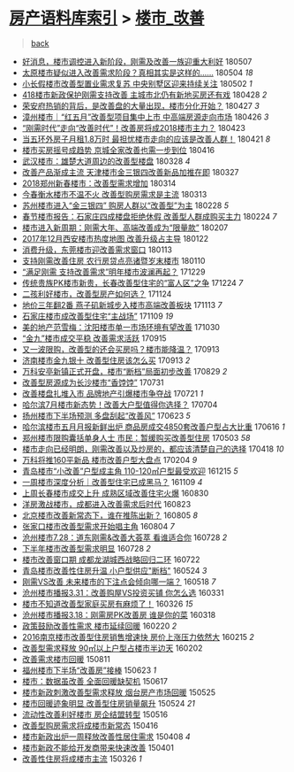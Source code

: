 [房产语料库索引](../../README.md)  > [楼市_改善](楼市_改善.md)
====
> [back](../README.md)

- [好消息，楼市调控进入新阶段，刚需及改善一族迎重大利好](http://jkwz.applinzi.com/ittc/7100076965040227334.html#%E5%A5%BD%E6%B6%88%E6%81%AF%EF%BC%8C%E6%A5%BC%E5%B8%82%E8%B0%83%E6%8E%A7%E8%BF%9B%E5%85%A5%E6%96%B0%E9%98%B6%E6%AE%B5%EF%BC%8C%E5%88%9A%E9%9C%80%E5%8F%8A%E6%94%B9%E5%96%84%E4%B8%80%E6%97%8F%E8%BF%8E%E9%87%8D%E5%A4%A7%E5%88%A9%E5%A5%BD) 180507  
- [太原楼市疑似进入改善需求阶段？真相其实是这样的……](http://jkwz.applinzi.com/ittc/7099113072960734215.html#%E5%A4%AA%E5%8E%9F%E6%A5%BC%E5%B8%82%E7%96%91%E4%BC%BC%E8%BF%9B%E5%85%A5%E6%94%B9%E5%96%84%E9%9C%80%E6%B1%82%E9%98%B6%E6%AE%B5%EF%BC%9F%E7%9C%9F%E7%9B%B8%E5%85%B6%E5%AE%9E%E6%98%AF%E8%BF%99%E6%A0%B7%E7%9A%84%E2%80%A6%E2%80%A6) 180504 *18* 
- [小长假楼市改善型置业需求复苏 中央别墅区迎来持续关注](http://jkwz.applinzi.com/ittc/7098570203871052806.html#%E5%B0%8F%E9%95%BF%E5%81%87%E6%A5%BC%E5%B8%82%E6%94%B9%E5%96%84%E5%9E%8B%E7%BD%AE%E4%B8%9A%E9%9C%80%E6%B1%82%E5%A4%8D%E8%8B%8F+%E4%B8%AD%E5%A4%AE%E5%88%AB%E5%A2%85%E5%8C%BA%E8%BF%8E%E6%9D%A5%E6%8C%81%E7%BB%AD%E5%85%B3%E6%B3%A8) 180502 *1* 
- [418楼市新政保护刚需支持改善 主城市北仍有新地买房还有戏](http://jkwz.applinzi.com/ittc/7097064770236843015.html#418%E6%A5%BC%E5%B8%82%E6%96%B0%E6%94%BF%E4%BF%9D%E6%8A%A4%E5%88%9A%E9%9C%80%E6%94%AF%E6%8C%81%E6%94%B9%E5%96%84+%E4%B8%BB%E5%9F%8E%E5%B8%82%E5%8C%97%E4%BB%8D%E6%9C%89%E6%96%B0%E5%9C%B0%E4%B9%B0%E6%88%BF%E8%BF%98%E6%9C%89%E6%88%8F) 180428 *2* 
- [荣安府热销的背后，是改善盘的大量出现，楼市分化开始？](http://jkwz.applinzi.com/ittc/7096645667214853137.html#%E8%8D%A3%E5%AE%89%E5%BA%9C%E7%83%AD%E9%94%80%E7%9A%84%E8%83%8C%E5%90%8E%EF%BC%8C%E6%98%AF%E6%94%B9%E5%96%84%E7%9B%98%E7%9A%84%E5%A4%A7%E9%87%8F%E5%87%BA%E7%8E%B0%EF%BC%8C%E6%A5%BC%E5%B8%82%E5%88%86%E5%8C%96%E5%BC%80%E5%A7%8B%EF%BC%9F) 180427 *3* 
- [漳州楼市｜“红五月”改善型项目集中上市 中高端房源走向市场](http://jkwz.applinzi.com/ittc/7096259607498589195.html#%E6%BC%B3%E5%B7%9E%E6%A5%BC%E5%B8%82%EF%BD%9C%E2%80%9C%E7%BA%A2%E4%BA%94%E6%9C%88%E2%80%9D%E6%94%B9%E5%96%84%E5%9E%8B%E9%A1%B9%E7%9B%AE%E9%9B%86%E4%B8%AD%E4%B8%8A%E5%B8%82+%E4%B8%AD%E9%AB%98%E7%AB%AF%E6%88%BF%E6%BA%90%E8%B5%B0%E5%90%91%E5%B8%82%E5%9C%BA) 180426 *3* 
- [“刚需时代”走向“改善时代”！改善房将成2018楼市主力？](http://jkwz.applinzi.com/ittc/7095127780167779338.html#%E2%80%9C%E5%88%9A%E9%9C%80%E6%97%B6%E4%BB%A3%E2%80%9D%E8%B5%B0%E5%90%91%E2%80%9C%E6%94%B9%E5%96%84%E6%97%B6%E4%BB%A3%E2%80%9D%EF%BC%81%E6%94%B9%E5%96%84%E6%88%BF%E5%B0%86%E6%88%902018%E6%A5%BC%E5%B8%82%E4%B8%BB%E5%8A%9B%EF%BC%9F) 180423  
- [当五环外房子月租1.8万时 最担忧楼市走向的应该是改善人群！](http://jkwz.applinzi.com/ittc/7094533929107457041.html#%E5%BD%93%E4%BA%94%E7%8E%AF%E5%A4%96%E6%88%BF%E5%AD%90%E6%9C%88%E7%A7%9F1.8%E4%B8%87%E6%97%B6+%E6%9C%80%E6%8B%85%E5%BF%A7%E6%A5%BC%E5%B8%82%E8%B5%B0%E5%90%91%E7%9A%84%E5%BA%94%E8%AF%A5%E6%98%AF%E6%94%B9%E5%96%84%E4%BA%BA%E7%BE%A4%EF%BC%81) 180421 *8* 
- [楼市买房摇号成趋势 京城全家改善也需一步到位](http://jkwz.applinzi.com/ittc/7092619810376778769.html#%E6%A5%BC%E5%B8%82%E4%B9%B0%E6%88%BF%E6%91%87%E5%8F%B7%E6%88%90%E8%B6%8B%E5%8A%BF+%E4%BA%AC%E5%9F%8E%E5%85%A8%E5%AE%B6%E6%94%B9%E5%96%84%E4%B9%9F%E9%9C%80%E4%B8%80%E6%AD%A5%E5%88%B0%E4%BD%8D) 180416  
- [武汉楼市：雄楚大道周边的改善型楼盘](http://jkwz.applinzi.com/ittc/7085493851961951243.html#%E6%AD%A6%E6%B1%89%E6%A5%BC%E5%B8%82%EF%BC%9A%E9%9B%84%E6%A5%9A%E5%A4%A7%E9%81%93%E5%91%A8%E8%BE%B9%E7%9A%84%E6%94%B9%E5%96%84%E5%9E%8B%E6%A5%BC%E7%9B%98) 180328 *4* 
- [改善产品渐成主流 天津楼市金三银四改善新品加推在即](http://jkwz.applinzi.com/ittc/7085192524354552849.html#%E6%94%B9%E5%96%84%E4%BA%A7%E5%93%81%E6%B8%90%E6%88%90%E4%B8%BB%E6%B5%81+%E5%A4%A9%E6%B4%A5%E6%A5%BC%E5%B8%82%E9%87%91%E4%B8%89%E9%93%B6%E5%9B%9B%E6%94%B9%E5%96%84%E6%96%B0%E5%93%81%E5%8A%A0%E6%8E%A8%E5%9C%A8%E5%8D%B3) 180327  
- [2018郑州新春楼市：改善型需求增加](http://jkwz.applinzi.com/ittc/7080233566527292422.html#2018%E9%83%91%E5%B7%9E%E6%96%B0%E6%98%A5%E6%A5%BC%E5%B8%82%EF%BC%9A%E6%94%B9%E5%96%84%E5%9E%8B%E9%9C%80%E6%B1%82%E5%A2%9E%E5%8A%A0) 180314  
- [今春衡水楼市不温不火 改善型购房需求是主流](http://jkwz.applinzi.com/ittc/7080002677214020625.html#%E4%BB%8A%E6%98%A5%E8%A1%A1%E6%B0%B4%E6%A5%BC%E5%B8%82%E4%B8%8D%E6%B8%A9%E4%B8%8D%E7%81%AB+%E6%94%B9%E5%96%84%E5%9E%8B%E8%B4%AD%E6%88%BF%E9%9C%80%E6%B1%82%E6%98%AF%E4%B8%BB%E6%B5%81) 180313  
- [苏州楼市进入“金三银四” 购房人群以“改善型”为主](http://jkwz.applinzi.com/ittc/7075087833746654214.html#%E8%8B%8F%E5%B7%9E%E6%A5%BC%E5%B8%82%E8%BF%9B%E5%85%A5%E2%80%9C%E9%87%91%E4%B8%89%E9%93%B6%E5%9B%9B%E2%80%9D+%E8%B4%AD%E6%88%BF%E4%BA%BA%E7%BE%A4%E4%BB%A5%E2%80%9C%E6%94%B9%E5%96%84%E5%9E%8B%E2%80%9D%E4%B8%BA%E4%B8%BB) 180228 *5* 
- [春节楼市报告：石家庄四成楼盘拒绝休假 改善型人群成购买主力](http://jkwz.applinzi.com/ittc/7073736418071675915.html#%E6%98%A5%E8%8A%82%E6%A5%BC%E5%B8%82%E6%8A%A5%E5%91%8A%EF%BC%9A%E7%9F%B3%E5%AE%B6%E5%BA%84%E5%9B%9B%E6%88%90%E6%A5%BC%E7%9B%98%E6%8B%92%E7%BB%9D%E4%BC%91%E5%81%87+%E6%94%B9%E5%96%84%E5%9E%8B%E4%BA%BA%E7%BE%A4%E6%88%90%E8%B4%AD%E4%B9%B0%E4%B8%BB%E5%8A%9B) 180224 *7* 
- [楼市进入新周期：刚需大年、高端改善成为“限量款”](http://jkwz.applinzi.com/ittc/7067454693716788234.html#%E6%A5%BC%E5%B8%82%E8%BF%9B%E5%85%A5%E6%96%B0%E5%91%A8%E6%9C%9F%EF%BC%9A%E5%88%9A%E9%9C%80%E5%A4%A7%E5%B9%B4%E3%80%81%E9%AB%98%E7%AB%AF%E6%94%B9%E5%96%84%E6%88%90%E4%B8%BA%E2%80%9C%E9%99%90%E9%87%8F%E6%AC%BE%E2%80%9D) 180207  
- [2017年12月西安楼市热度地图 改善升级占主导](http://jkwz.applinzi.com/ittc/7061362128290579467.html#2017%E5%B9%B412%E6%9C%88%E8%A5%BF%E5%AE%89%E6%A5%BC%E5%B8%82%E7%83%AD%E5%BA%A6%E5%9C%B0%E5%9B%BE+%E6%94%B9%E5%96%84%E5%8D%87%E7%BA%A7%E5%8D%A0%E4%B8%BB%E5%AF%BC) 180122  
- [消费升级，东莞楼市迎改善需求窗口](http://jkwz.applinzi.com/ittc/7058092275626673169.html#%E6%B6%88%E8%B4%B9%E5%8D%87%E7%BA%A7%EF%BC%8C%E4%B8%9C%E8%8E%9E%E6%A5%BC%E5%B8%82%E8%BF%8E%E6%94%B9%E5%96%84%E9%9C%80%E6%B1%82%E7%AA%97%E5%8F%A3) 180113  
- [支持刚需改善住房 农行房贷点亮诸暨岁末楼市](http://jkwz.applinzi.com/ittc/7057070808642356235.html#%E6%94%AF%E6%8C%81%E5%88%9A%E9%9C%80%E6%94%B9%E5%96%84%E4%BD%8F%E6%88%BF+%E5%86%9C%E8%A1%8C%E6%88%BF%E8%B4%B7%E7%82%B9%E4%BA%AE%E8%AF%B8%E6%9A%A8%E5%B2%81%E6%9C%AB%E6%A5%BC%E5%B8%82) 180110  
- [“满足刚需 支持改善需求”明年楼市波澜再起？](http://jkwz.applinzi.com/ittc/7052453181601088529.html#%E2%80%9C%E6%BB%A1%E8%B6%B3%E5%88%9A%E9%9C%80+%E6%94%AF%E6%8C%81%E6%94%B9%E5%96%84%E9%9C%80%E6%B1%82%E2%80%9D%E6%98%8E%E5%B9%B4%E6%A5%BC%E5%B8%82%E6%B3%A2%E6%BE%9C%E5%86%8D%E8%B5%B7%EF%BC%9F) 171229  
- [传统贵族PK楼市新贵，长春改善型住宅的“富人区”之争](http://jkwz.applinzi.com/ittc/7050712469805204497.html#%E4%BC%A0%E7%BB%9F%E8%B4%B5%E6%97%8FPK%E6%A5%BC%E5%B8%82%E6%96%B0%E8%B4%B5%EF%BC%8C%E9%95%BF%E6%98%A5%E6%94%B9%E5%96%84%E5%9E%8B%E4%BD%8F%E5%AE%85%E7%9A%84%E2%80%9C%E5%AF%8C%E4%BA%BA%E5%8C%BA%E2%80%9D%E4%B9%8B%E4%BA%89) 171224 *7* 
- [二孩利好楼市，改善型房产如何选？](http://jkwz.applinzi.com/ittc/7039572779500831760.html#%E4%BA%8C%E5%AD%A9%E5%88%A9%E5%A5%BD%E6%A5%BC%E5%B8%82%EF%BC%8C%E6%94%B9%E5%96%84%E5%9E%8B%E6%88%BF%E4%BA%A7%E5%A6%82%E4%BD%95%E9%80%89%EF%BC%9F) 171124  
- [地价三年翻2番 燕子矶新城步入楼市高端改善板块](http://jkwz.applinzi.com/ittc/7035487577438684176.html#%E5%9C%B0%E4%BB%B7%E4%B8%89%E5%B9%B4%E7%BF%BB2%E7%95%AA+%E7%87%95%E5%AD%90%E7%9F%B6%E6%96%B0%E5%9F%8E%E6%AD%A5%E5%85%A5%E6%A5%BC%E5%B8%82%E9%AB%98%E7%AB%AF%E6%94%B9%E5%96%84%E6%9D%BF%E5%9D%97) 171113 *7* 
- [石家庄楼市成改善型住宅“主战场”](http://jkwz.applinzi.com/ittc/7033840419102786576.html#%E7%9F%B3%E5%AE%B6%E5%BA%84%E6%A5%BC%E5%B8%82%E6%88%90%E6%94%B9%E5%96%84%E5%9E%8B%E4%BD%8F%E5%AE%85%E2%80%9C%E4%B8%BB%E6%88%98%E5%9C%BA%E2%80%9D) 171109 *19* 
- [美的地产范雪梅：沈阳楼市单一市场环境有望改善](http://jkwz.applinzi.com/ittc/7030196408517395473.html#%E7%BE%8E%E7%9A%84%E5%9C%B0%E4%BA%A7%E8%8C%83%E9%9B%AA%E6%A2%85%EF%BC%9A%E6%B2%88%E9%98%B3%E6%A5%BC%E5%B8%82%E5%8D%95%E4%B8%80%E5%B8%82%E5%9C%BA%E7%8E%AF%E5%A2%83%E6%9C%89%E6%9C%9B%E6%94%B9%E5%96%84) 171030  
- [“金九”楼市成交平稳 改善需求活跃](http://jkwz.applinzi.com/ittc/7013465761224590352.html#%E2%80%9C%E9%87%91%E4%B9%9D%E2%80%9D%E6%A5%BC%E5%B8%82%E6%88%90%E4%BA%A4%E5%B9%B3%E7%A8%B3+%E6%94%B9%E5%96%84%E9%9C%80%E6%B1%82%E6%B4%BB%E8%B7%83) 170915  
- [又一波限购，改善型的还会买房吗？楼市能降温？](http://jkwz.applinzi.com/ittc/7012836462096286737.html#%E5%8F%88%E4%B8%80%E6%B3%A2%E9%99%90%E8%B4%AD%EF%BC%8C%E6%94%B9%E5%96%84%E5%9E%8B%E7%9A%84%E8%BF%98%E4%BC%9A%E4%B9%B0%E6%88%BF%E5%90%97%EF%BC%9F%E6%A5%BC%E5%B8%82%E8%83%BD%E9%99%8D%E6%B8%A9%EF%BC%9F) 170913  
- [济南楼市金九银十 改善型住房该怎么买](http://jkwz.applinzi.com/ittc/7012719560103560209.html#%E6%B5%8E%E5%8D%97%E6%A5%BC%E5%B8%82%E9%87%91%E4%B9%9D%E9%93%B6%E5%8D%81+%E6%94%B9%E5%96%84%E5%9E%8B%E4%BD%8F%E6%88%BF%E8%AF%A5%E6%80%8E%E4%B9%88%E4%B9%B0) 170913 *2* 
- [万科安亭新镇正式开盘，楼市“断档”局面初步改善](http://jkwz.applinzi.com/ittc/7007158400792921104.html#%E4%B8%87%E7%A7%91%E5%AE%89%E4%BA%AD%E6%96%B0%E9%95%87%E6%AD%A3%E5%BC%8F%E5%BC%80%E7%9B%98%EF%BC%8C%E6%A5%BC%E5%B8%82%E2%80%9C%E6%96%AD%E6%A1%A3%E2%80%9D%E5%B1%80%E9%9D%A2%E5%88%9D%E6%AD%A5%E6%94%B9%E5%96%84) 170829 *2* 
- [改善型房源成为长沙楼市“香饽饽”](http://jkwz.applinzi.com/ittc/6996498604418925584.html#%E6%94%B9%E5%96%84%E5%9E%8B%E6%88%BF%E6%BA%90%E6%88%90%E4%B8%BA%E9%95%BF%E6%B2%99%E6%A5%BC%E5%B8%82%E2%80%9C%E9%A6%99%E9%A5%BD%E9%A5%BD%E2%80%9D) 170731  
- [改善楼盘扎堆入市 品牌地产引爆楼市争夺战](http://jkwz.applinzi.com/ittc/6992656475984757777.html#%E6%94%B9%E5%96%84%E6%A5%BC%E7%9B%98%E6%89%8E%E5%A0%86%E5%85%A5%E5%B8%82+%E5%93%81%E7%89%8C%E5%9C%B0%E4%BA%A7%E5%BC%95%E7%88%86%E6%A5%BC%E5%B8%82%E4%BA%89%E5%A4%BA%E6%88%98) 170721 *1* 
- [哈尔滨7月楼市新态势！改善大户型值得你选择？](http://jkwz.applinzi.com/ittc/6986401126499746821.html#%E5%93%88%E5%B0%94%E6%BB%A87%E6%9C%88%E6%A5%BC%E5%B8%82%E6%96%B0%E6%80%81%E5%8A%BF%EF%BC%81%E6%94%B9%E5%96%84%E5%A4%A7%E6%88%B7%E5%9E%8B%E5%80%BC%E5%BE%97%E4%BD%A0%E9%80%89%E6%8B%A9%EF%BC%9F) 170704  
- [扬州楼市下半场预测 多盘刮起“改善风”](http://jkwz.applinzi.com/ittc/6982151762315052037.html#%E6%89%AC%E5%B7%9E%E6%A5%BC%E5%B8%82%E4%B8%8B%E5%8D%8A%E5%9C%BA%E9%A2%84%E6%B5%8B+%E5%A4%9A%E7%9B%98%E5%88%AE%E8%B5%B7%E2%80%9C%E6%94%B9%E5%96%84%E9%A3%8E%E2%80%9D) 170623 *5* 
- [哈尔滨楼市五月月报新鲜出炉 商品房成交4850套改善户型占大比重](http://jkwz.applinzi.com/ittc/6979825033932178436.html#%E5%93%88%E5%B0%94%E6%BB%A8%E6%A5%BC%E5%B8%82%E4%BA%94%E6%9C%88%E6%9C%88%E6%8A%A5%E6%96%B0%E9%B2%9C%E5%87%BA%E7%82%89+%E5%95%86%E5%93%81%E6%88%BF%E6%88%90%E4%BA%A44850%E5%A5%97%E6%94%B9%E5%96%84%E6%88%B7%E5%9E%8B%E5%8D%A0%E5%A4%A7%E6%AF%94%E9%87%8D) 170616 *1* 
- [郑州楼市限购囊括单身人士 市民：暂缓购买改善型住房](http://jkwz.applinzi.com/ittc/6963580413728523268.html#%E9%83%91%E5%B7%9E%E6%A5%BC%E5%B8%82%E9%99%90%E8%B4%AD%E5%9B%8A%E6%8B%AC%E5%8D%95%E8%BA%AB%E4%BA%BA%E5%A3%AB+%E5%B8%82%E6%B0%91%EF%BC%9A%E6%9A%82%E7%BC%93%E8%B4%AD%E4%B9%B0%E6%94%B9%E5%96%84%E5%9E%8B%E4%BD%8F%E6%88%BF) 170503 *58* 
- [楼市走向已经明朗，刚需改善以及炒房的，都应该清楚自己的选择](http://jkwz.applinzi.com/ittc/6957682070993241093.html#%E6%A5%BC%E5%B8%82%E8%B5%B0%E5%90%91%E5%B7%B2%E7%BB%8F%E6%98%8E%E6%9C%97%EF%BC%8C%E5%88%9A%E9%9C%80%E6%94%B9%E5%96%84%E4%BB%A5%E5%8F%8A%E7%82%92%E6%88%BF%E7%9A%84%EF%BC%8C%E9%83%BD%E5%BA%94%E8%AF%A5%E6%B8%85%E6%A5%9A%E8%87%AA%E5%B7%B1%E7%9A%84%E9%80%89%E6%8B%A9) 170418 *10* 
- [万科将推160平新品 楼市改善户型大盘点](http://jkwz.applinzi.com/ittc/6930838984686306308.html#%E4%B8%87%E7%A7%91%E5%B0%86%E6%8E%A8160%E5%B9%B3%E6%96%B0%E5%93%81+%E6%A5%BC%E5%B8%82%E6%94%B9%E5%96%84%E6%88%B7%E5%9E%8B%E5%A4%A7%E7%9B%98%E7%82%B9) 170204 *9* 
- [青岛楼市“小改善”户型成主角 110-120㎡户型最受欢迎](http://jkwz.applinzi.com/ittc/6911750822697632772.html#%E9%9D%92%E5%B2%9B%E6%A5%BC%E5%B8%82%E2%80%9C%E5%B0%8F%E6%94%B9%E5%96%84%E2%80%9D%E6%88%B7%E5%9E%8B%E6%88%90%E4%B8%BB%E8%A7%92+110-120%E3%8E%A1%E6%88%B7%E5%9E%8B%E6%9C%80%E5%8F%97%E6%AC%A2%E8%BF%8E) 161215 *5* 
- [一周楼市深度分析｜改善型住宅已成黑马？](http://jkwz.applinzi.com/ittc/6898426486809166853.html#%E4%B8%80%E5%91%A8%E6%A5%BC%E5%B8%82%E6%B7%B1%E5%BA%A6%E5%88%86%E6%9E%90%EF%BD%9C%E6%94%B9%E5%96%84%E5%9E%8B%E4%BD%8F%E5%AE%85%E5%B7%B2%E6%88%90%E9%BB%91%E9%A9%AC%EF%BC%9F) 161109 *4* 
- [上周长春楼市成交上升 成熟区域改善住宅火爆](http://jkwz.applinzi.com/ittc/6872162271555486724.html#%E4%B8%8A%E5%91%A8%E9%95%BF%E6%98%A5%E6%A5%BC%E5%B8%82%E6%88%90%E4%BA%A4%E4%B8%8A%E5%8D%87+%E6%88%90%E7%86%9F%E5%8C%BA%E5%9F%9F%E6%94%B9%E5%96%84%E4%BD%8F%E5%AE%85%E7%81%AB%E7%88%86) 160830  
- [洋房激战楼市，成都进入改善需求后时代](http://jkwz.applinzi.com/ittc/6869573805588087813.html#%E6%B4%8B%E6%88%BF%E6%BF%80%E6%88%98%E6%A5%BC%E5%B8%82%EF%BC%8C%E6%88%90%E9%83%BD%E8%BF%9B%E5%85%A5%E6%94%B9%E5%96%84%E9%9C%80%E6%B1%82%E5%90%8E%E6%97%B6%E4%BB%A3) 160823  
- [北京楼市改善新常态下，谁在推陈出新？](http://jkwz.applinzi.com/ittc/6862816988489057284.html#%E5%8C%97%E4%BA%AC%E6%A5%BC%E5%B8%82%E6%94%B9%E5%96%84%E6%96%B0%E5%B8%B8%E6%80%81%E4%B8%8B%EF%BC%8C%E8%B0%81%E5%9C%A8%E6%8E%A8%E9%99%88%E5%87%BA%E6%96%B0%EF%BC%9F) 160805 *8* 
- [张家口楼市改善型需求开始唱主角](http://jkwz.applinzi.com/ittc/6862438614142813189.html#%E5%BC%A0%E5%AE%B6%E5%8F%A3%E6%A5%BC%E5%B8%82%E6%94%B9%E5%96%84%E5%9E%8B%E9%9C%80%E6%B1%82%E5%BC%80%E5%A7%8B%E5%94%B1%E4%B8%BB%E8%A7%92) 160804 *7* 
- [沧州楼市7.28：道东刚需&amp;改善大荟萃 看谁适合你](http://jkwz.applinzi.com/ittc/6859947677625877509.html#%E6%B2%A7%E5%B7%9E%E6%A5%BC%E5%B8%827.28%EF%BC%9A%E9%81%93%E4%B8%9C%E5%88%9A%E9%9C%80%26amp%3B%E6%94%B9%E5%96%84%E5%A4%A7%E8%8D%9F%E8%90%83+%E7%9C%8B%E8%B0%81%E9%80%82%E5%90%88%E4%BD%A0) 160728 *2* 
- [下半年楼市改善型需求明显](http://jkwz.applinzi.com/ittc/6859850304262243332.html#%E4%B8%8B%E5%8D%8A%E5%B9%B4%E6%A5%BC%E5%B8%82%E6%94%B9%E5%96%84%E5%9E%8B%E9%9C%80%E6%B1%82%E6%98%8E%E6%98%BE) 160728 *2* 
- [楼市改善窗口期 成都龙湖城西战略回归二环](http://jkwz.applinzi.com/ittc/6857632926044521477.html#%E6%A5%BC%E5%B8%82%E6%94%B9%E5%96%84%E7%AA%97%E5%8F%A3%E6%9C%9F+%E6%88%90%E9%83%BD%E9%BE%99%E6%B9%96%E5%9F%8E%E8%A5%BF%E6%88%98%E7%95%A5%E5%9B%9E%E5%BD%92%E4%BA%8C%E7%8E%AF) 160722  
- [青岛楼市改善性住房升温 小户型供应&quot;断档&quot;](http://jkwz.applinzi.com/ittc/6835695730043651076.html#%E9%9D%92%E5%B2%9B%E6%A5%BC%E5%B8%82%E6%94%B9%E5%96%84%E6%80%A7%E4%BD%8F%E6%88%BF%E5%8D%87%E6%B8%A9+%E5%B0%8F%E6%88%B7%E5%9E%8B%E4%BE%9B%E5%BA%94%26quot%3B%E6%96%AD%E6%A1%A3%26quot%3B) 160524 *3* 
- [刚需VS改善 未来楼市的下注点会倾向哪一端？](http://jkwz.applinzi.com/ittc/6832779059435930628.html#%E5%88%9A%E9%9C%80VS%E6%94%B9%E5%96%84+%E6%9C%AA%E6%9D%A5%E6%A5%BC%E5%B8%82%E7%9A%84%E4%B8%8B%E6%B3%A8%E7%82%B9%E4%BC%9A%E5%80%BE%E5%90%91%E5%93%AA%E4%B8%80%E7%AB%AF%EF%BC%9F) 160518 *7* 
- [沧州楼市播报3.31：改善购屋VS投资买铺 你怎么选](http://jkwz.applinzi.com/ittc/6815668740876141573.html#%E6%B2%A7%E5%B7%9E%E6%A5%BC%E5%B8%82%E6%92%AD%E6%8A%A53.31%EF%BC%9A%E6%94%B9%E5%96%84%E8%B4%AD%E5%B1%8BVS%E6%8A%95%E8%B5%84%E4%B9%B0%E9%93%BA+%E4%BD%A0%E6%80%8E%E4%B9%88%E9%80%89) 160331  
- [楼市不知道改善型家庭买房有麻烦了！](http://jkwz.applinzi.com/ittc/6813967713630159877.html#%E6%A5%BC%E5%B8%82%E4%B8%8D%E7%9F%A5%E9%81%93%E6%94%B9%E5%96%84%E5%9E%8B%E5%AE%B6%E5%BA%AD%E4%B9%B0%E6%88%BF%E6%9C%89%E9%BA%BB%E7%83%A6%E4%BA%86%EF%BC%81) 160326 *15* 
- [沧州楼市播报3.18：刚需房PK改善房 谁是你的菜](http://jkwz.applinzi.com/ittc/6810855700183909380.html#%E6%B2%A7%E5%B7%9E%E6%A5%BC%E5%B8%82%E6%92%AD%E6%8A%A53.18%EF%BC%9A%E5%88%9A%E9%9C%80%E6%88%BFPK%E6%94%B9%E5%96%84%E6%88%BF+%E8%B0%81%E6%98%AF%E4%BD%A0%E7%9A%84%E8%8F%9C) 160318  
- [政策鼓励改善性需求 楼市延续回暖](http://jkwz.applinzi.com/ittc/6800903692588942341.html#%E6%94%BF%E7%AD%96%E9%BC%93%E5%8A%B1%E6%94%B9%E5%96%84%E6%80%A7%E9%9C%80%E6%B1%82+%E6%A5%BC%E5%B8%82%E5%BB%B6%E7%BB%AD%E5%9B%9E%E6%9A%96) 160220 *2* 
- [2016南京楼市改善型住房销售增速快 房价上涨压力依然大](http://jkwz.applinzi.com/ittc/6798958495508464645.html#2016%E5%8D%97%E4%BA%AC%E6%A5%BC%E5%B8%82%E6%94%B9%E5%96%84%E5%9E%8B%E4%BD%8F%E6%88%BF%E9%94%80%E5%94%AE%E5%A2%9E%E9%80%9F%E5%BF%AB+%E6%88%BF%E4%BB%B7%E4%B8%8A%E6%B6%A8%E5%8E%8B%E5%8A%9B%E4%BE%9D%E7%84%B6%E5%A4%A7) 160215 *2* 
- [改善型需求释放 90㎡以上户型占楼市半边天](http://jkwz.applinzi.com/ittc/6794260929671857156.html#%E6%94%B9%E5%96%84%E5%9E%8B%E9%9C%80%E6%B1%82%E9%87%8A%E6%94%BE+90%E3%8E%A1%E4%BB%A5%E4%B8%8A%E6%88%B7%E5%9E%8B%E5%8D%A0%E6%A5%BC%E5%B8%82%E5%8D%8A%E8%BE%B9%E5%A4%A9) 160202  
- [改善需求楼市回暖](http://jkwz.applinzi.com/ittc/547650611436651939.html#%E6%94%B9%E5%96%84%E9%9C%80%E6%B1%82%E6%A5%BC%E5%B8%82%E5%9B%9E%E6%9A%96) 150811  
- [福州楼市下半场“改善房”接棒](http://jkwz.applinzi.com/ittc/547650611425061731.html#%E7%A6%8F%E5%B7%9E%E6%A5%BC%E5%B8%82%E4%B8%8B%E5%8D%8A%E5%9C%BA%E2%80%9C%E6%94%B9%E5%96%84%E6%88%BF%E2%80%9D%E6%8E%A5%E6%A3%92) 150623 *1* 
- [楼市：数据虽改善 全面回暖缺契机](http://jkwz.applinzi.com/ittc/547650611423677811.html#%E6%A5%BC%E5%B8%82%EF%BC%9A%E6%95%B0%E6%8D%AE%E8%99%BD%E6%94%B9%E5%96%84+%E5%85%A8%E9%9D%A2%E5%9B%9E%E6%9A%96%E7%BC%BA%E5%A5%91%E6%9C%BA) 150617  
- [楼市新政刺激改善型需求释放 烟台房产市场回暖](http://jkwz.applinzi.com/ittc/547650611413630242.html#%E6%A5%BC%E5%B8%82%E6%96%B0%E6%94%BF%E5%88%BA%E6%BF%80%E6%94%B9%E5%96%84%E5%9E%8B%E9%9C%80%E6%B1%82%E9%87%8A%E6%94%BE+%E7%83%9F%E5%8F%B0%E6%88%BF%E4%BA%A7%E5%B8%82%E5%9C%BA%E5%9B%9E%E6%9A%96) 150525  
- [楼市回暖迹象明显 改善型住房销量飙升](http://jkwz.applinzi.com/ittc/547650611414842432.html#%E6%A5%BC%E5%B8%82%E5%9B%9E%E6%9A%96%E8%BF%B9%E8%B1%A1%E6%98%8E%E6%98%BE+%E6%94%B9%E5%96%84%E5%9E%8B%E4%BD%8F%E6%88%BF%E9%94%80%E9%87%8F%E9%A3%99%E5%8D%87) 150524 *21* 
- [流动性改善利好楼市 房企结盟转型](http://jkwz.applinzi.com/ittc/547650611411585966.html#%E6%B5%81%E5%8A%A8%E6%80%A7%E6%94%B9%E5%96%84%E5%88%A9%E5%A5%BD%E6%A5%BC%E5%B8%82+%E6%88%BF%E4%BC%81%E7%BB%93%E7%9B%9F%E8%BD%AC%E5%9E%8B) 150516  
- [改善型购房需求将成楼市新常态](http://jkwz.applinzi.com/ittc/547650611400781875.html#%E6%94%B9%E5%96%84%E5%9E%8B%E8%B4%AD%E6%88%BF%E9%9C%80%E6%B1%82%E5%B0%86%E6%88%90%E6%A5%BC%E5%B8%82%E6%96%B0%E5%B8%B8%E6%80%81) 150416  
- [楼市新政出炉一周释放改善性居住需求](http://jkwz.applinzi.com/ittc/547650611403100668.html#%E6%A5%BC%E5%B8%82%E6%96%B0%E6%94%BF%E5%87%BA%E7%82%89%E4%B8%80%E5%91%A8%E9%87%8A%E6%94%BE%E6%94%B9%E5%96%84%E6%80%A7%E5%B1%85%E4%BD%8F%E9%9C%80%E6%B1%82) 150408 *4* 
- [楼市新政不能给开发商带来快速改善](http://jkwz.applinzi.com/ittc/547650611402771347.html#%E6%A5%BC%E5%B8%82%E6%96%B0%E6%94%BF%E4%B8%8D%E8%83%BD%E7%BB%99%E5%BC%80%E5%8F%91%E5%95%86%E5%B8%A6%E6%9D%A5%E5%BF%AB%E9%80%9F%E6%94%B9%E5%96%84) 150401  
- [改善性住房将成楼市主流](http://jkwz.applinzi.com/ittc/547650611402559953.html#%E6%94%B9%E5%96%84%E6%80%A7%E4%BD%8F%E6%88%BF%E5%B0%86%E6%88%90%E6%A5%BC%E5%B8%82%E4%B8%BB%E6%B5%81) 150326 *1* 
